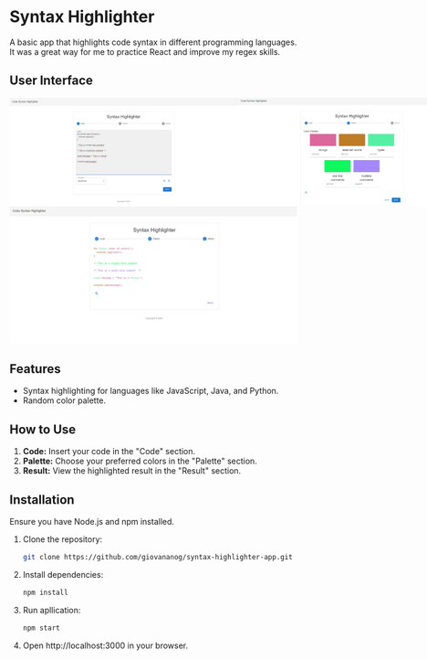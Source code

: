 # Syntax Highlighter

A basic app that highlights code syntax in different programming languages. It was a great way for me to practice React and improve my regex skills.

## User Interface
<div style="display: flex; justify-content: space-between; align-items: center;">
<img src="public/image1.png" alt="Image 1" width="400" />
<img src="public/image2.png" alt="Image 2" width="400" />
</div>
<img src="public/image3.png" alt="Image 3" width="800" />


## Features

- Syntax highlighting for languages like JavaScript, Java, and Python.
- Random color palette.

## How to Use

1. **Code:** Insert your code in the "Code" section.
2. **Palette:** Choose your preferred colors in the "Palette" section.
3. **Result:** View the highlighted result in the "Result" section.

## Installation

Ensure you have Node.js and npm installed.

1. Clone the repository:

   ```bash
   git clone https://github.com/giovananog/syntax-highlighter-app.git
   ```

2. Install dependencies:

   ```bash
   npm install
   ```

3. Run apllication:

   ```bash
   npm start
   ```

4. Open http://localhost:3000 in your browser.

